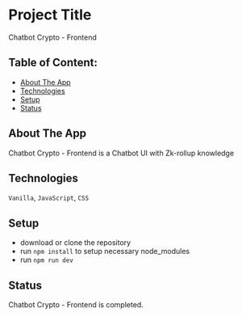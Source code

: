 # Project Title

Chatbot Crypto - Frontend

## Table of Content:

- [About The App](#about-the-app)
- [Technologies](#technologies)
- [Setup](#setup)
- [Status](#status)

## About The App

Chatbot Crypto - Frontend is a Chatbot UI with Zk-rollup knowledge

## Technologies

`Vanilla`, `JavaScript`, `CSS`

## Setup

- download or clone the repository
- run `npm install` to setup necessary node_modules
- run `npm run dev`

## Status

Chatbot Crypto - Frontend is completed.
